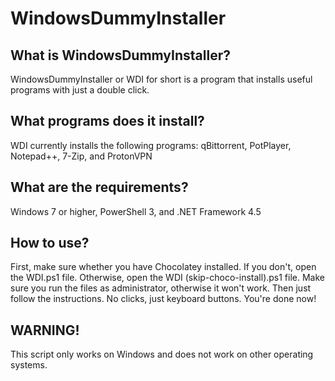# WindowsDummyInstaller

## What is WindowsDummyInstaller?
WindowsDummyInstaller or WDI for short is a program that installs useful programs with just a double click.

## What programs does it install?
WDI currently installs the following programs: qBittorrent, PotPlayer, Notepad++, 7-Zip, and ProtonVPN

## What are the requirements?
Windows 7 or higher, PowerShell 3, and .NET Framework 4.5

## How to use?
First, make sure whether you have Chocolatey installed. If you don't, open the WDI.ps1 file. Otherwise, open the WDI (skip-choco-install).ps1 file.
Make sure you run the files as administrator, otherwise it won't work. Then just follow the instructions. No clicks, just keyboard buttons. You're done now!

## WARNING!
This script only works on Windows and does not work on other operating systems.

